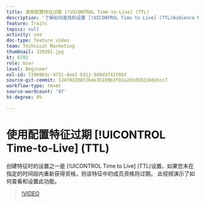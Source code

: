 ```yaml
---
title: 使用配置特征过期 [!UICONTROL Time-to-Live] (TTL)
description: '了解如何查找和设置 [!UICONTROL Time to Live] (TTL)Audience Manager。 在创建特征时使用此设置，该设置可设置如果用户未在指定时间段内重新获得资格，则特征中的成员资格将过期。 '
feature: Traits
topics: null
activity: use
doc-type: feature video
team: Technical Marketing
thumbnail: 329381.jpg
kt: 6782
role: User
level: Beginner
exl-id: 7190963c-9731-4ee2-b312-949d3f42f0b3
source-git-commit: 124f03208f2b4e3b109b3f02a2d3d59210da5cc7
workflow-type: tm+mt
source-wordcount: '87'
ht-degree: 0%

---
```


# 使用配置特征过期 [!UICONTROL Time-to-Live] (TTL)

创建特征时的设置之一是 [!UICONTROL Time to Live] (TTL)设置，如果您未在指定的时间段内重新获得资格，则该特征中的成员资格将过期。 此视频演示了如何查看和设置此功能。

>[!VIDEO](https://video.tv.adobe.com/v/329381/?quality=12&learn=on)
